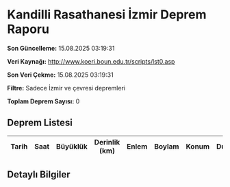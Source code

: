 # Kandilli Rasathanesi İzmir Deprem Raporu

**Son Güncelleme:** 15.08.2025 03:19:31

**Veri Kaynağı:** http://www.koeri.boun.edu.tr/scripts/lst0.asp

**Son Veri Çekme:** 15.08.2025 03:19:31

**Filtre:** Sadece İzmir ve çevresi depremleri

**Toplam Deprem Sayısı:** 0

## Deprem Listesi

| Tarih | Saat | Büyüklük | Derinlik (km) | Enlem | Boylam | Konum | Durum |
|-------|------|----------|---------------|-------|--------|-------|-------|

## Detaylı Bilgiler

